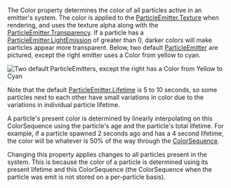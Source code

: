 The Color property determines the color of all particles active in an emitter's system. The color is applied to the [ParticleEmitter.Texture](https://developer.roblox.com/en-us/api-reference/property/ParticleEmitter/Texture) when rendering, and uses the texture alpha along with the [ParticleEmitter.Transparency](https://developer.roblox.com/en-us/api-reference/property/ParticleEmitter/Transparency). If a particle has a [ParticleEmitter.LightEmission](https://developer.roblox.com/en-us/api-reference/property/ParticleEmitter/LightEmission) of greater than 0, darker colors will make particles appear more transparent. Below, two default [ParticleEmitter](https://developer.roblox.com/en-us/api-reference/class/ParticleEmitter) are pictured, except the right emitter uses a Color from yellow to cyan.

![Two default ParticleEmitters, except the right has a Color from Yellow to Cyan](https://developer.roblox.com/assets/blt07a957ff7394b365/ParticleEmitter_Color.png)

Note that the default [ParticleEmitter.Lifetime](https://developer.roblox.com/en-us/api-reference/property/ParticleEmitter/Lifetime) is 5 to 10 seconds, so some particles next to each other have small variations in color due to the variations in individual particle lifetime.

A particle's present color is determined by linearly interpolating on this ColorSequence using the particle's age and the particle's total lifetime. For example, if a particle spawned 2 seconds ago and has a 4 second lifetime, the color will be whatever is 50% of the way through the [ColorSequence](https://developer.roblox.com/en-us/api-reference/datatype/ColorSequence).

Changing this property applies changes to all particles present in the system. This is because the color of a particle is determined using its present lifetime and this ColorSequence (the ColorSequence when the particle was emit is not stored on a per-particle basis).